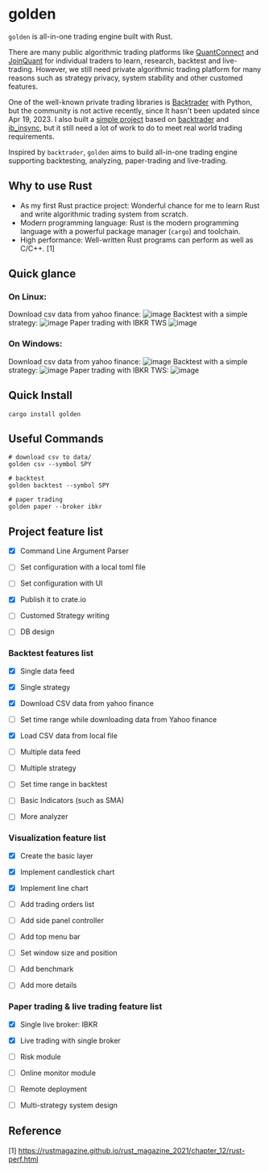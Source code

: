# golden

`golden` is all-in-one trading engine built with Rust.

There are many public algorithmic trading platforms like [QuantConnect](https://www.quantconnect.com/) and [JoinQuant](https://www.joinquant.com/) for individual traders to learn, research, backtest and live-trading.
 However, we still need private algorithmic trading platform for many reasons such as strategy privacy, system stability and other customed features.

One of the well-known private trading libraries is [Backtrader](https://github.com/mementum/backtrader) with Python, but the community is not active recently, since It hasn't been updated since Apr 19, 2023. I also built a [simple project](https://github.com/ryqdev/silver) based on [backtrader](https://github.com/mementum/backtrader) and [ib_insync](https://github.com/ultra1971/backtrader_ib_insync), but it still need a lot of work to do to meet real world trading requirements.

Inspired by `backtrader`, `golden` aims to build all-in-one trading engine supporting backtesting, analyzing, paper-trading and live-trading.



## Why to use Rust

- As my first Rust practice project: Wonderful chance for me to learn Rust and write algorithmic trading system from scratch.
- Modern programming language: Rust is the modern programming language with a powerful package manager (`cargo`) and toolchain.
- High performance:  Well-written Rust programs can perform as well as C/C++. [1]



## Quick glance
### On Linux:
Download csv data from yahoo finance:
![image](https://github.com/ryqdev/golden/assets/50010920/96719058-7b20-4894-a24b-84f52f21f289)
Backtest with a simple strategy:
![image](https://github.com/ryqdev/golden/assets/50010920/86035e40-8203-4526-abba-c932a02553af)
Paper trading with IBKR TWS
![image](https://github.com/ryqdev/golden/assets/50010920/5f4e699b-ad97-4858-8626-e0c88f992567)


### On Windows:
Download csv data from yahoo finance:
![image](https://github.com/ryqdev/golden/assets/50010920/cd49ac08-6529-473a-90fb-c645b8154498)
Backtest with a simple strategy:
![image](https://github.com/ryqdev/golden/assets/50010920/e03e639e-f4e2-41fb-b25e-09f3b5156cfd)
Paper trading with IBKR TWS:
![image](https://github.com/ryqdev/golden/assets/50010920/9da6a5b4-5fe0-4f57-8ace-92d81d70cc9d)


## Quick Install
```shell
cargo install golden
```

## Useful Commands

```shell
# download csv to data/
golden csv --symbol SPY

# backtest
golden backtest --symbol SPY

# paper trading
golden paper --broker ibkr
```



## Project feature list

- [x] Command Line Argument Parser
- [ ] Set configuration with a local toml file
- [ ] Set configuration with UI
- [x] Publish it to crate.io
- [ ] Customed Strategy writing
- [ ] DB design


### Backtest features list

- [x] Single data feed
- [x] Single strategy 
- [x] Download CSV data from yahoo finance
- [ ] Set time range while downloading data from Yahoo finance
- [x] Load CSV data from local file
- [ ] Multiple data feed
- [ ] Multiple strategy
- [ ] Set time range in backtest
- [ ] Basic Indicators (such as SMA)
- [ ] More analyzer


### Visualization feature list

- [x] Create the basic layer
- [x] Implement candlestick chart
- [x] Implement line chart
- [ ] Add trading orders list
- [ ] Add side panel controller
- [ ] Add top menu bar
- [ ] Set window size and position
- [ ] Add benchmark
- [ ] Add more details


### Paper trading & live trading feature list

- [x] Single live broker: IBKR
- [x] Live trading with single broker
- [ ] Risk module
- [ ] Online monitor module
- [ ] Remote deployment
- [ ] Multi-strategy system design



## Reference

[1] https://rustmagazine.github.io/rust_magazine_2021/chapter_12/rust-perf.html
